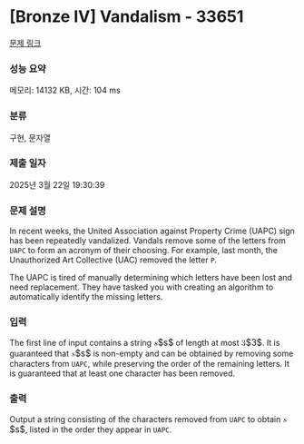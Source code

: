 # [Bronze IV] Vandalism - 33651 

[문제 링크](https://www.acmicpc.net/problem/33651) 

### 성능 요약

메모리: 14132 KB, 시간: 104 ms

### 분류

구현, 문자열

### 제출 일자

2025년 3월 22일 19:30:39

### 문제 설명

<p>In recent weeks, the United Association against Property Crime (UAPC) sign has been repeatedly vandalized. Vandals remove some of the letters from <code>UAPC</code> to form an acronym of their choosing. For example, last month, the Unauthorized Art Collective (UAC) removed the letter <code>P</code>.</p>

<p>The UAPC is tired of manually determining which letters have been lost and need replacement. They have tasked you with creating an algorithm to automatically identify the missing letters.</p>

### 입력 

 <p>The first line of input contains a string <mjx-container class="MathJax" jax="CHTML" style="font-size: 109%; position: relative;"><mjx-math class="MJX-TEX" aria-hidden="true"><mjx-mi class="mjx-i"><mjx-c class="mjx-c1D460 TEX-I"></mjx-c></mjx-mi></mjx-math><mjx-assistive-mml unselectable="on" display="inline"><math xmlns="http://www.w3.org/1998/Math/MathML"><mi>s</mi></math></mjx-assistive-mml><span aria-hidden="true" class="no-mathjax mjx-copytext">$s$</span></mjx-container> of length at most <mjx-container class="MathJax" jax="CHTML" style="font-size: 109%; position: relative;"><mjx-math class="MJX-TEX" aria-hidden="true"><mjx-mn class="mjx-n"><mjx-c class="mjx-c33"></mjx-c></mjx-mn></mjx-math><mjx-assistive-mml unselectable="on" display="inline"><math xmlns="http://www.w3.org/1998/Math/MathML"><mn>3</mn></math></mjx-assistive-mml><span aria-hidden="true" class="no-mathjax mjx-copytext">$3$</span></mjx-container>. It is guaranteed that <mjx-container class="MathJax" jax="CHTML" style="font-size: 109%; position: relative;"><mjx-math class="MJX-TEX" aria-hidden="true"><mjx-mi class="mjx-i"><mjx-c class="mjx-c1D460 TEX-I"></mjx-c></mjx-mi></mjx-math><mjx-assistive-mml unselectable="on" display="inline"><math xmlns="http://www.w3.org/1998/Math/MathML"><mi>s</mi></math></mjx-assistive-mml><span aria-hidden="true" class="no-mathjax mjx-copytext">$s$</span></mjx-container> is non-empty and can be obtained by removing some characters from <code>UAPC</code>, while preserving the order of the remaining letters. It is guaranteed that at least one character has been removed.</p>

### 출력 

 <p>Output a string consisting of the characters removed from <code>UAPC</code> to obtain <mjx-container class="MathJax" jax="CHTML" style="font-size: 109%; position: relative;"><mjx-math class="MJX-TEX" aria-hidden="true"><mjx-mi class="mjx-i"><mjx-c class="mjx-c1D460 TEX-I"></mjx-c></mjx-mi></mjx-math><mjx-assistive-mml unselectable="on" display="inline"><math xmlns="http://www.w3.org/1998/Math/MathML"><mi>s</mi></math></mjx-assistive-mml><span aria-hidden="true" class="no-mathjax mjx-copytext">$s$</span></mjx-container>, listed in the order they appear in <code>UAPC</code>.</p>

